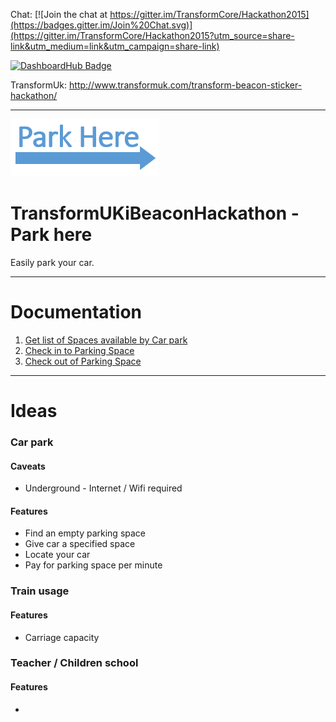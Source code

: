 Chat: [![Join the chat at https://gitter.im/TransformCore/Hackathon2015](https://badges.gitter.im/Join%20Chat.svg)](https://gitter.im/TransformCore/Hackathon2015?utm_source=share-link&utm_medium=link&utm_campaign=share-link)

[![DashboardHub Badge](http://dashboardhub.io/badge/553b1101a72bd2.35480555 "DashboardHub Badge")](http://dashboardhub.io/d/553b1101a72bd2.35480555)

TransformUk: http://www.transformuk.com/transform-beacon-sticker-hackathon/

---

![Beacon Logo](beacon-logo.png)

# TransformUKiBeaconHackathon - Park here

Easily park your car.

---

# Documentation

1. [Get list of Spaces available by Car park](https://github.com/eddiejaoude/TransformUKiBeaconHackathon/issues/2)
2. [Check in to Parking Space](https://github.com/eddiejaoude/TransformUKiBeaconHackathon/issues/1)
3. [Check out of Parking Space](https://github.com/eddiejaoude/TransformUKiBeaconHackathon/issues/4)

---

# Ideas

### Car park

#### Caveats

* Underground - Internet / Wifi required

#### Features

* Find an empty parking space
* Give car a specified space
* Locate your car
* Pay for parking space per minute

### Train usage

#### Features

* Carriage capacity

### Teacher / Children school

#### Features

* 
